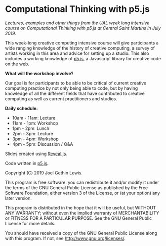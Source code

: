 # Computational Thinking with p5.js

*Lectures, examples and other things from the UAL week long intensive course on Computational Thinking with p5.js at Central Saint Martins in July 2019.*

This week-long creative computing intensive course will give participants a wide ranging knowledge of the history of creative computing, a survey of artists working in this area and advice for setting up a studio. This also includes a working knowledge of [p5.js](https://p5js.org/), a Javascript library for creative code on the web.

**What will the workshop involve?**

Our goal is for participants to be able to be critical of current creative computing practice by not only being able to code, but by having knowledge of all the different fields that have contributed to creative computing as well as current practitioners and studios.

**Daily schedule:**

* 10am - 11am: Lecture
* 11am - 1pm: Workshop
* 1pm - 2pm: Lunch
* 2pm - 3pm: Lecture
* 3pm - 4pm: Workshop
* 4pm - 5pm: Discussion / Q&A

Slides created using [Reveal.js](https://github.com/hakimel/reveal.js/).

Code written in [p5.js](https://p5js.org/).

Copyright (C) 2019 Joel Gethin Lewis.

This program is free software: you can redistribute it and/or modify
it under the terms of the GNU General Public License as published by
the Free Software Foundation, either version 3 of the License, or
(at your option) any later version.

This program is distributed in the hope that it will be useful,
but WITHOUT ANY WARRANTY; without even the implied warranty of
MERCHANTABILITY or FITNESS FOR A PARTICULAR PURPOSE.  See the
GNU General Public License for more details.

You should have received a copy of the GNU General Public License
along with this program.  If not, see <http://www.gnu.org/licenses/>.
